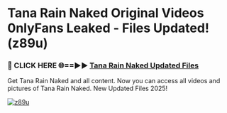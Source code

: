 # Tana Rain Naked Original Videos 0nlyFans Leaked - Files Updated! (z89u)

<h3>🔴 CLICK HERE 🌐==►► <a href="https://tinyurl.com/up5wt9bj" rel="nofollow">Tana Rain Naked Updated Files</a></h3>

Get Tana Rain Naked and all content. Now you can access all videos and pictures of Tana Rain Naked. New Updated Files 2025!

[![z89u](https://i.imgur.com/ABiUzMV.gif)](https://tinyurl.com/up5wt9bj)
